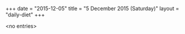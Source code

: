 +++
date = "2015-12-05"
title = "5 December 2015 (Saturday)"
layout = "daily-diet"
+++


\<no entries\>

